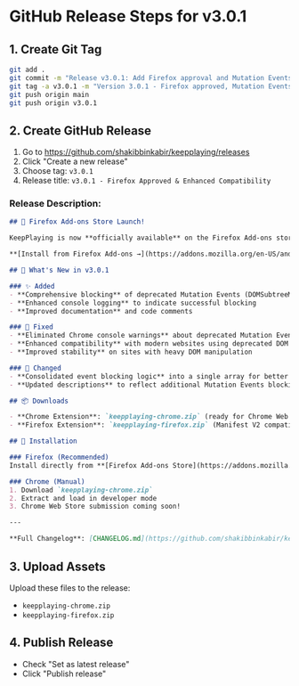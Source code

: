 # GitHub Release Steps for v3.0.1

## 1. Create Git Tag
```bash
git add .
git commit -m "Release v3.0.1: Add Firefox approval and Mutation Events blocking"
git tag -a v3.0.1 -m "Version 3.0.1 - Firefox approved, Mutation Events blocking"
git push origin main
git push origin v3.0.1
```

## 2. Create GitHub Release
1. Go to https://github.com/shakibbinkabir/keepplaying/releases
2. Click "Create a new release"
3. Choose tag: `v3.0.1`
4. Release title: `v3.0.1 - Firefox Approved & Enhanced Compatibility`

### Release Description:
```markdown
## 🎉 Firefox Add-ons Store Launch!

KeepPlaying is now **officially available** on the Firefox Add-ons store! 

**[Install from Firefox Add-ons →](https://addons.mozilla.org/en-US/android/addon/keepplaying/)**

## 🔧 What's New in v3.0.1

### ✨ Added
- **Comprehensive blocking** of deprecated Mutation Events (DOMSubtreeModified, DOMNodeInserted, DOMNodeRemoved, DOMNodeRemovedFromDocument, DOMNodeInsertedIntoDocument, DOMCharacterDataModified)
- **Enhanced console logging** to indicate successful blocking
- **Improved documentation** and code comments

### 🐛 Fixed  
- **Eliminated Chrome console warnings** about deprecated Mutation Events
- **Enhanced compatibility** with modern websites using deprecated DOM APIs
- **Improved stability** on sites with heavy DOM manipulation

### 🔄 Changed
- **Consolidated event blocking logic** into a single array for better maintainability
- **Updated descriptions** to reflect additional Mutation Events blocking

## 📦 Downloads

- **Chrome Extension**: `keepplaying-chrome.zip` (ready for Chrome Web Store)
- **Firefox Extension**: `keepplaying-firefox.zip` (Manifest V2 compatible)

## 🚀 Installation

### Firefox (Recommended)
Install directly from **[Firefox Add-ons Store](https://addons.mozilla.org/en-US/android/addon/keepplaying/)**

### Chrome (Manual)
1. Download `keepplaying-chrome.zip`
2. Extract and load in developer mode
3. Chrome Web Store submission coming soon!

---

**Full Changelog**: [CHANGELOG.md](https://github.com/shakibbinkabir/keepplaying/blob/main/CHANGELOG.md)
```

## 3. Upload Assets
Upload these files to the release:
- `keepplaying-chrome.zip`
- `keepplaying-firefox.zip`

## 4. Publish Release
- Check "Set as latest release"
- Click "Publish release"
